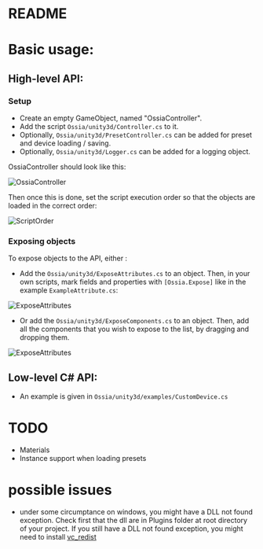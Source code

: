 README
======

# Basic usage: 

## High-level API: 

### Setup
* Create an empty GameObject, named "OssiaController". 
* Add the script `Ossia/unity3d/Controller.cs` to it.
* Optionally, `Ossia/unity3d/PresetController.cs` can be added for preset and device loading / saving.
* Optionally, `Ossia/unity3d/Logger.cs` can be added for a logging object.

OssiaController should look like this: 

![OssiaController](https://github.com/OSSIA/OSSIA.github.io/blob/dev/source/images/unity/OssiaController.png)

Then once this is done, set the script execution order so that the objects are loaded in the correct order: 

![ScriptOrder](https://github.com/OSSIA/OSSIA.github.io/blob/dev/source/images/unity/ScriptOrder.png)

### Exposing objects 

To expose objects to the API, either : 

* Add the `Ossia/unity3d/ExposeAttributes.cs` to an object. 
  Then, in your own scripts, mark fields and properties with `[Ossia.Expose]` like in the example `ExampleAttribute.cs`: 

![ExposeAttributes](https://github.com/OSSIA/OSSIA.github.io/blob/dev/source/images/unity/ExposeCube.png)

* Or add the `Ossia/unity3d/ExposeComponents.cs` to an object.
  Then, add all the components that you wish to expose to the list, by dragging and dropping them.

![ExposeAttributes](https://github.com/OSSIA/OSSIA.github.io/blob/dev/source/images/unity/ExposeCylinder.png)

## Low-level C# API:
* An example is given in `Ossia/unity3d/examples/CustomDevice.cs`

# TODO

* Materials
* Instance support when loading presets

# possible issues

* under some circumptance on windows, you might have a DLL not found exception. Check first that the dll are in Plugins folder at root directory of your project. If you still have a DLL not found exception, you might need to install [vc_redist](https://github.com/OSSIA/libossia/issues/530)
